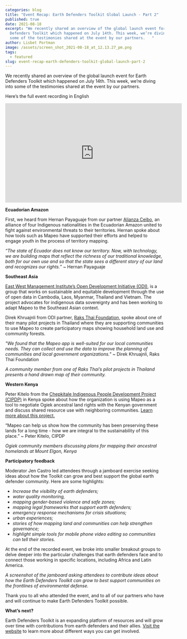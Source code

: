 ```yaml
---
categories: blog
title: "Event Recap: Earth Defenders Toolkit Global Launch - Part 2"
published: true
date: 2021-08-18
excerpt: "We recently shared an overview of the global launch event for Earth
  Defenders Toolkit which happened on July 14th. This week, we’re diving into
  some of the testimonies shared at the event by our partners.   "
author: Lisbet Portman
image: /assets/screen_shot_2021-08-18_at_12.13.27_pm.png
tags:
  - featured
slug: event-recap-earth-defenders-toolkit-global-launch-part-2
---
```

We recently shared an overview of the global launch event for Earth Defenders Toolkit which happened on July 14th. This week, we’re diving into some of the testimonies shared at the event by our partners.   

Here’s the full event recording in English

<div class="embed-container">
<iframe width="560" height="315" src="https://www.youtube.com/embed/Thb6DFtHZoU" title="YouTube video player" frameborder="0" allow="accelerometer; autoplay; clipboard-write; encrypted-media; gyroscope; picture-in-picture" allowfullscreen></iframe>
</div>

**Ecuadorian Amazon** 

First, we heard from Hernan Payaguaje from our partner [Alianza Ceibo](https://www.alianzaceibo.org/), an alliance of four Indigenous nationalities in the Ecuadorian Amazon united to fight against environmental threats to their territories. Hernan spoke about how tools such as Mapeo have supported their efforts and helped to engage youth in the process of territory mapping.



*“The state of Ecuador does not know our territory. Now, with technology, we are building maps that reflect the richness of our traditional knowledge, both for our own use and so that the state sees a different story of our land and recognizes our rights.”* ~ Hernan Payaguaje

**Southeast Asia** 

[East West Management Institute’s Open Development Initiative (ODI)](https://ewmi.org/Program/OpenDevelopmentInitiative), is a group that works on sustainable and equitable development through the use of open data in Cambodia, Laos, Myanmar, Thailand and Vietnam. The project advocates for indigenous data sovereignty and has been working to adapt Mapeo to the Southeast Asian context. 

Direk Khruajnli from ODI partner, [Raks Thai Foundation,](https://www.raksthai.org/en/) spoke about one of their many pilot projects in Thailand where they are supporting communities to use Mapeo to create participatory maps showing household land use and community forests.

*"We found that the Mapeo app is well-suited for our local communities needs. They can collect and use the data to improve the planning of communities and local government organizations."* [](https://twitter.com/hashtag/EarthDefendersToolkit?src=hashtag_click) ~ Direk Khruajnli, Raks Thai Foundation 



*A community member from one of Raks Thai’s pilot projects in Thailand presents a hand drawn map of their community.* 

**Western Kenya** 

Peter Kitelo from the [Chepkitale Indigenous People Development Project (CIPDP)](https://www.forestpeoples.org/en/partner/chepkitale-indigenous-peoples-development-project-cipdp) in Kenya spoke about how the organization is using Mapeo as a tool to negotiate Ogiek ancestral land rights with the Kenyan government and discuss shared resource use with neighboring communities. [Learn more about this project.](https://www.digital-democracy.org/blog/mapping-ogiek-ancestral-lands-in-kenya-using-mapeo-during-a-pandemic/)

“Mapeo can help us show how the community has been preserving these lands for a long time - how we are integral to the sustainability of this place.” ~ Peter Kitelo, CIPDP

*Ogiek community members discussing plans for mapping their ancestral homelands at Mount Elgon, Kenya*

**Participatory feedback** 

Moderator Jen Castro led attendees through a jamboard exercise seeking ideas about how the Toolkit can grow and best support the global earth defender community. Here are some highlights: 

* *Increase the visibility of earth defenders;* 
* *water quality monitoring,* 
* *mapping gender-based violence and safe zones;* 
* *mapping legal frameworks that support earth defenders;* 
* *emergency response mechanisms for crisis situations;* 
* *urban experiences;* 
* *stories of how mapping land and communities can help strengthen governance;* 
* *highlight simple tools for mobile phone video editing so communities can tell their stories.*

At the end of the recorded event, we broke into smaller breakout groups to delve deeper into the particular challenges that earth defenders face and to connect those working in specific locations, including Africa and Latin America.

*A screenshot of the jamboard asking attendees to contribute ideas about how the Earth Defenders Toolkit can grow to best support communities on the frontlines of environmental defense.*

Thank you to all who attended the event, and to all of our partners who have and will continue to make Earth Defenders Toolkit possible.

**What’s next?**

Earth Defenders Toolkit is an expanding platform of resources and will grow over time with contributions from earth defenders and their allies. [Visit the website](https://www.earthdefenderstoolkit.com/) to learn more about different ways you can get involved.